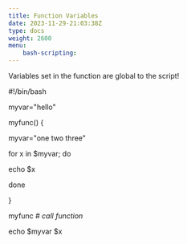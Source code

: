 ```yaml
---
title: Function Variables
date: 2023-11-29-21:03:38Z
type: docs 
weight: 2600
menu: 
    bash-scripting:
---
```



Variables set in the function are global to the script!

#!/bin/bash

myvar="hello"

myfunc() {

myvar="one two three"

for x in $myvar; do

echo $x

done

}

myfunc  _# call function_

echo $myvar $x

